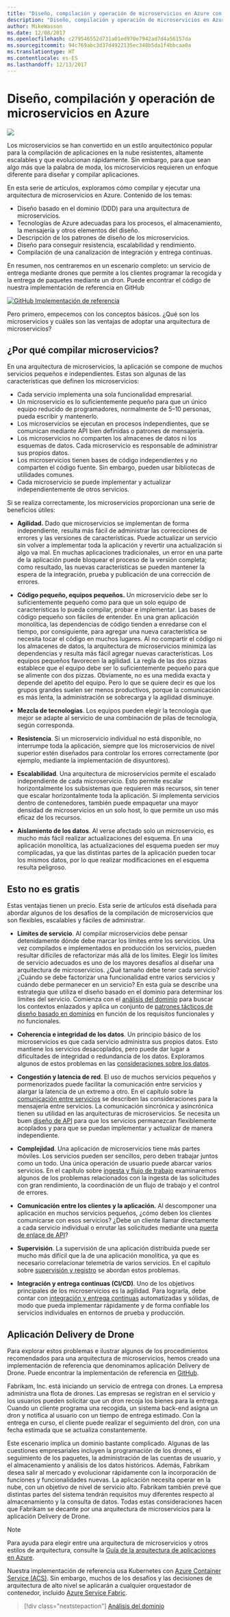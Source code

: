 ```yaml
---
title: "Diseño, compilación y operación de microservicios en Azure con Kubernetes"
description: "Diseño, compilación y operación de microservicios en Azure"
author: MikeWasson
ms.date: 12/08/2017
ms.openlocfilehash: c279546552d731a01ed970e7942ad7d4a56157da
ms.sourcegitcommit: 94c769abc3d37d4922135ec348b5da1f4bbcaa0a
ms.translationtype: HT
ms.contentlocale: es-ES
ms.lasthandoff: 12/13/2017
---
```

# <a name="designing-building-and-operating-microservices-on-azure"></a>Diseño, compilación y operación de microservicios en Azure

![](./images/drone.svg)

Los microservicios se han convertido en un estilo arquitectónico popular para la compilación de aplicaciones en la nube resistentes, altamente escalables y que evolucionan rápidamente. Sin embargo, para que sean algo más que la palabra de moda, los microservicios requieren un enfoque diferente para diseñar y compilar aplicaciones. 

En esta serie de artículos, exploramos cómo compilar y ejecutar una arquitectura de microservicios en Azure. Contenido de los temas:

- Diseño basado en el dominio (DDD) para una arquitectura de microservicios. 
- Tecnologías de Azure adecuadas para los procesos, el almacenamiento, la mensajería y otros elementos del diseño.
- Descripción de los patrones de diseño de los microservicios.
- Diseño para conseguir resistencia, escalabilidad y rendimiento.
- Compilación de una canalización de integración y entrega continuas.


En resumen, nos centraremos en un escenario completo: un servicio de entrega mediante drones que permite a los clientes programar la recogida y la entrega de paquetes mediante un dron. Puede encontrar el código de nuestra implementación de referencia en GitHub

[![GitHub](../_images/github.png) Implementación de referencia][drone-ri]

Pero primero, empecemos con los conceptos básicos. ¿Qué son los microservicios y cuáles son las ventajas de adoptar una arquitectura de microservicios?

## <a name="why-build-microservices"></a>¿Por qué compilar microservicios?

En una arquitectura de microservicios, la aplicación se compone de muchos servicios pequeños e independientes. Estas son algunas de las características que definen los microservicios:

- Cada servicio implementa una sola funcionalidad empresarial.
- Un microservicio es lo suficientemente pequeño para que un único equipo reducido de programadores, normalmente de 5&ndash;10 personas, pueda escribir y mantenerlo.
- Los microservicios se ejecutan en procesos independientes, que se comunican mediante API bien definidas o patrones de mensajería. 
- Los microservicios no comparten los almacenes de datos ni los esquemas de datos. Cada microservicio es responsable de administrar sus propios datos. 
- Los microservicios tienen bases de código independientes y no comparten el código fuente. Sin embargo, pueden usar bibliotecas de utilidades comunes.
- Cada microservicio se puede implementar y actualizar independientemente de otros servicios. 

Si se realiza correctamente, los microservicios proporcionan una serie de beneficios útiles:

- **Agilidad.** Dado que microservicios se implementan de forma independiente, resulta más fácil de administrar las correcciones de errores y las versiones de características. Puede actualizar un servicio sin volver a implementar toda la aplicación y revertir una actualización si algo va mal. En muchas aplicaciones tradicionales, un error en una parte de la aplicación puede bloquear el proceso de la versión completa; como resultado, las nuevas características se pueden mantener la espera de la integración, prueba y publicación de una corrección de errores.  

- **Código pequeño, equipos pequeños.** Un microservicio debe ser lo suficientemente pequeño como para que un solo equipo de características lo pueda compilar, probar e implementar. Las bases de código pequeño son fáciles de entender. En una gran aplicación monolítica, las dependencias de código tienden a enredarse con el tiempo, por consiguiente, para agregar una nueva característica se necesita tocar el código en muchos lugares. Al no compartir el código ni los almacenes de datos, la arquitectura de microservicios minimiza las dependencias y resulta más fácil agregar nuevas características. Los equipos pequeños favorecen la agilidad. La regla de las dos pizzas establece que el equipo debe ser lo suficientemente pequeño para que se alimente con dos pizzas. Obviamente, no es una medida exacta y depende del apetito del equipo. Pero lo que se quiere decir es que los grupos grandes suelen ser menos productivos, porque la comunicación es más lenta, la administración se sobrecarga y la agilidad disminuye.  

- **Mezcla de tecnologías**. Los equipos pueden elegir la tecnología que mejor se adapte al servicio de una combinación de pilas de tecnología, según corresponda. 

- **Resistencia**. Si un microservicio individual no está disponible, no interrumpe toda la aplicación, siempre que los microservicios de nivel superior estén diseñados para controlar los errores correctamente (por ejemplo, mediante la implementación de disyuntores).

- **Escalabilidad**. Una arquitectura de microservicios permite el escalado independiente de cada microservicio. Esto permite escalar horizontalmente los subsistemas que requieren más recursos, sin tener que escalar horizontalmente toda la aplicación. Si implementa servicios dentro de contenedores, también puede empaquetar una mayor densidad de microservicios en un solo host, lo que permite un uso más eficaz de los recursos.

- **Aislamiento de los datos**. Al verse afectado solo un microservicio, es mucho más fácil realizar actualizaciones del esquema. En una aplicación monolítica, las actualizaciones del esquema pueden ser muy complicadas, ya que las distintas partes de la aplicación pueden tocar los mismos datos, por lo que realizar modificaciones en el esquema resulta peligroso.
 
## <a name="no-free-lunch"></a>Esto no es gratis

Estas ventajas tienen un precio. Esta serie de artículos está diseñada para abordar algunos de los desafíos de la compilación de microservicios que son flexibles, escalables y fáciles de administrar.

- **Límites de servicio**. Al compilar microservicios debe pensar detenidamente dónde debe marcar los límites entre los servicios. Una vez compilados e implementados en producción los servicios, pueden resultar difíciles de refactorizar más allá de los límites. Elegir los límites de servicio adecuados es uno de los mayores desafíos al diseñar una arquitectura de microservicios. ¿Qué tamaño debe tener cada servicio? ¿Cuándo se debe factorizar una funcionalidad entre varios servicios y cuándo debe permanecer en un servicio? En esta guía se describe una estrategia que utiliza el diseño basado en el dominio para determinar los límites del servicio. Comienza con el [análisis del dominio](./domain-analysis.md) para buscar los contextos enlazados y aplica un conjunto de [patrones tácticos de diseño basado en dominios](./microservice-boundaries.md) en función de los requisitos funcionales y no funcionales. 

- **Coherencia e integridad de los datos**. Un principio básico de los microservicios es que cada servicio administra sus propios datos. Esto mantiene los servicios desacoplados, pero puede dar lugar a dificultades de integridad o redundancia de los datos. Exploramos algunos de estos problemas en las [consideraciones sobre los datos](./data-considerations.md).

- **Congestión y latencia de red**. El uso de muchos servicios pequeños y pormenorizados puede facilitar la comunicación entre servicios y alargar la latencia de un extremo a otro. En el capítulo sobre la [comunicación entre servicios](./interservice-communication.md) se describen las consideraciones para la mensajería entre servicios. La comunicación sincrónica y asincrónica tienen su utilidad en las arquitecturas de microservicios. Se necesita un buen [diseño de API](./api-design.md) para que los servicios permanezcan flexiblemente acoplados y para que se puedan implementar y actualizar de manera independiente.
 
- **Complejidad**. Una aplicación de microservicios tiene más partes móviles. Los servicios pueden ser sencillos, pero deben trabajar juntos como un todo. Una única operación de usuario puede abarcar varios servicios. En el capítulo sobre [ingesta y flujo de trabajo](./ingestion-workflow.md) examinaremos algunos de los problemas relacionados con la ingesta de las solicitudes con gran rendimiento, la coordinación de un flujo de trabajo y el control de errores. 

- **Comunicación entre los clientes y la aplicación.**  Al descomponer una aplicación en muchos servicios pequeños, ¿cómo deben los clientes comunicarse con esos servicios? ¿Debe un cliente llamar directamente a cada servicio individual o enrutar las solicitudes mediante una [puerta de enlace de API](./gateway.md)?

- **Supervisión**. La supervisión de una aplicación distribuida puede ser mucho más difícil que la de una aplicación monolítica, ya que es necesario correlacionar telemetría de varios servicios. En el capítulo sobre [supervisión y registro](./logging-monitoring.md) se abordan estos problemas.

- **Integración y entrega continuas (CI/CD)**. Uno de los objetivos principales de los microservicios es la agilidad. Para lograrla, debe contar con [integración y entrega continuas](./ci-cd.md) automatizadas y sólidas, de modo que pueda implementar rápidamente y de forma confiable los servicios individuales en entornos de prueba y producción.

## <a name="the-drone-delivery-application"></a>Aplicación Delivery de Drone

Para explorar estos problemas e ilustrar algunos de los procedimientos recomendados para una arquitectura de microservicios, hemos creado una implementación de referencia que denominamos aplicación Delivery de Drone. Puede encontrar la implementación de referencia en [GitHub][drone-ri].

Fabrikam, Inc. está iniciando un servicio de entrega con drones. La empresa administra una flota de drones. Las empresas se registran en el servicio y los usuarios pueden solicitar que un dron recoja los bienes para la entrega. Cuando un cliente programa una recogida, un sistema back-end asigna un dron y notifica al usuario con un tiempo de entrega estimado. Con la entrega en curso, el cliente puede realizar el seguimiento del dron, con una fecha estimada que se actualiza constantemente.

Este escenario implica un dominio bastante complicado. Algunas de las cuestiones empresariales incluyen la programación de los drones, el seguimiento de los paquetes, la administración de las cuentas de usuario, y el almacenamiento y análisis de los datos históricos. Además, Fabrikam desea salir al mercado y evolucionar rápidamente con la incorporación de funciones y funcionalidades nuevas. La aplicación necesita operar en la nube, con un objetivo de nivel de servicio alto. Fabrikam también prevé que distintas partes del sistema tendrán requisitos muy diferentes respecto al almacenamiento y la consulta de datos. Todas estas consideraciones hacen que Fabrikam se decante por una arquitectura de microservicios para la aplicación Delivery de Drone.

> [!NOTE]
> Para ayuda para elegir entre una arquitectura de microservicios y otros estilos de arquitectura, consulte la [Guía de la arquitectura de aplicaciones en Azure](../guide/index.md).

Nuestra implementación de referencia usa Kubernetes con [Azure Container Service (ACS)](/azure/container-service/kubernetes/). Sin embargo, muchos de los desafíos y las decisiones de arquitectura de alto nivel se aplicarán a cualquier orquestador de contenedor, incluido [Azure Service Fabric](/azure/service-fabric/). 

> [!div class="nextstepaction"]
> [Análisis del dominio](./domain-analysis.md)


<!-- links -->

[drone-ri]: https://github.com/mspnp/microservices-reference-implementation
